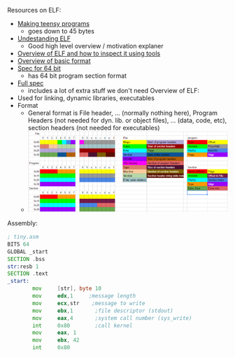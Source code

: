 Resources on ELF:
  - [Making teensy programs](http://www.muppetlabs.com/~breadbox/software/tiny/teensy.html)
    - goes down to 45 bytes
  - [Undestanding ELF](https://medium.com/@MrJamesFisher/understanding-the-elf-4bd60daac571)
    - Good high level overview / motivation explaner
  - [Overview of ELF and how to inspect it using tools](https://linux-audit.com/elf-binaries-on-linux-understanding-and-analysis/)
  - [Overview of basic format](https://en.wikipedia.org/wiki/Executable_and_Linkable_Format)
  - [Spec for 64 bit](https://www.uclibc.org/docs/elf-64-gen.pdf)
    - has 64 bit program section format
  - [Full spec](http://docs.oracle.com/cd/E23824_01/pdf/819-0690.pdf)
    - includes a lot of extra stuff we don't need
Overview of ELF:
  - Used for linking, dynamic libraries, executables
  - Format
    - General format is File header, ... (normally nothing here), Program Headers (not needed for dyn. lib. or object files), ... (data, code, etc), section headers (not needed for executables)
    - ![Format](table.png)

Assembly:
```asm
; tiny.asm
BITS 64
GLOBAL _start
SECTION .bss
str:resb 1
SECTION .text
_start:
        mov     [str], byte 10
        mov     edx,1     ;message length
        mov     ecx,str    ;message to write
        mov     ebx,1       ;file descriptor (stdout)
        mov     eax,4       ;system call number (sys_write)
        int     0x80        ;call kernel
        mov     eax, 1
        mov     ebx, 42
        int     0x80
```
